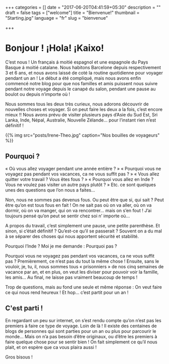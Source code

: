 +++
categories = []
date = "2017-06-20T04:41:59+05:30"
description = ""
draft = false
tags = ["welcome"]
title = "Bienvenue!"
thumbnail = "Starting.jpg"
language = "fr"
slug = "bienvenue"

+++

# Bonjour&nbsp;! ¡Hola! ¡Kaixo!

C’est nous&nbsp;! Un français á moitié espagnol et une espagnole du Pays Basque á moitié catalane. Nous habitons Barcelone depuis respectivement 3 et 6 ans, et nous avons laissé de coté la routine quotidienne pour voyager pendant un an&nbsp;!
Le début a été compliqué, mais nous avons enfin commencé notre blog pour que nos familles et amis puissent nous suivre pendant notre voyage depuis le canapé du salon, pendant une pause au boulot ou depuis n’importe où&nbsp;!

Nous sommes tous les deux très curieux, nous adorons découvrir de nouvelles choses et voyager. Si on peut faire les deux a la fois, c’est encore mieux&nbsp;!! Nous avons prévu de visiter plusieurs pays d’Asie du Sud Est, Sri Lanka, Inde, Népal, Australie, Nouvelle Zélande… pour l’instant rien n’est définitif&nbsp;!

{{% img src="posts/Irene-Theo.jpg" caption="Nos bouilles de voyageurs" %}}

## Pourquoi&nbsp;?

« Où vous allez voyager pendant une année entière&nbsp;? » « Pourquoi vous ne voyagez pas pendant vos vacances, ca ne vous suffit pas&nbsp;? » « Vous allez quitter votre travail&nbsp;? Vous êtes fous&nbsp;? » « Pourquoi vous allez en Inde&nbsp;? Vous ne voulez pas visiter un autre pays plutôt&nbsp;? » Etc. ce sont quelques unes des questions que l’on nous a faites…

Non, nous ne sommes pas devenus fous. Ou peut être que si, qui sait&nbsp;? Peut être qu’on est tous fous en fait&nbsp;!
On ne sait pas où on va aller, où on va dormir, où on va manger, qui on va rencontrer… mais on s’en fout&nbsp;! J’ai toujours pensé qu’on peut se sentir chez soi n’ importe où…

A propos du travail, c’est simplement une pause, une petite parenthèse. Et sinon, si c’était définitif&nbsp;? Qu’est-ce qu’il se passerait&nbsp;? Souvent on a du mal à se séparer des choses qui nous apportent sécurité et stabilité.

Pourquoi l’Inde&nbsp;? Moi je me demande : Pourquoi pas&nbsp;?

Pourquoi vous ne voyagez pas pendant vos vacances, ca ne vous suffit pas&nbsp;? Premièrement, ce n’est pas du tout la même chose&nbsp;! Ensuite, sans le vouloir,  je, tu, il, nous sommes tous « prisonniers » de nos cinq semaines de vacance par an, et en plus, on veut les diviser pour pouvoir voir la famille, les amis… Au final, ne laisse pas vraiment beaucoup de temps&nbsp;!

Trop de questions, mais au fond une seule et même réponse : On veut faire ce qui nous rend heureux&nbsp;! Et hop… c’est partit pour un an&nbsp;!

## C'est parti&nbsp;!
 
En regardant un peu sur internet, on s’est rendu compte qu’on n’est pas les premiers à faire ce type de voyage. Loin de là&nbsp;! Il existe des centaines de blogs de personnes qui sont parties pour un an ou plus pour parcourir le monde… Mais on n’a pas besoin d’être originaux, ou d’être les premiers à faire quelque chose pour se sentir bien&nbsp;!
On fait simplement ce qu’il nous plait, et on espère que ca vous plaira aussi&nbsp;!

Gros bisous&nbsp;!